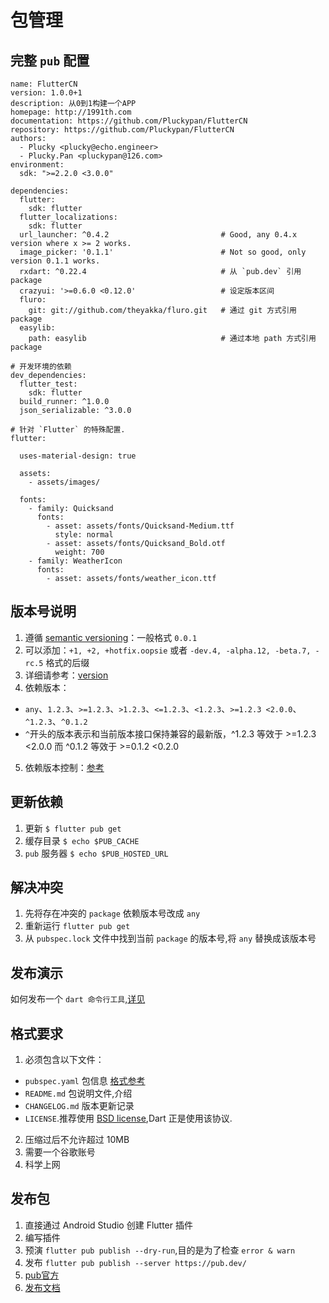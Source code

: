 # 包管理

## 完整 `pub` 配置
```
name: FlutterCN
version: 1.0.0+1
description: 从0到1构建一个APP
homepage: http://1991th.com
documentation: https://github.com/Pluckypan/FlutterCN
repository: https://github.com/Pluckypan/FlutterCN
authors:
  - Plucky <plucky@echo.engineer>
  - Plucky.Pan <pluckypan@126.com>
environment:
  sdk: ">=2.2.0 <3.0.0"

dependencies:
  flutter:
    sdk: flutter
  flutter_localizations:
    sdk: flutter
  url_launcher: ^0.4.2                         # Good, any 0.4.x version where x >= 2 works.
  image_picker: '0.1.1'                        # Not so good, only version 0.1.1 works.
  rxdart: ^0.22.4                              # 从 `pub.dev` 引用 package
  crazyui: '>=0.6.0 <0.12.0'                   # 设定版本区间
  fluro:
    git: git://github.com/theyakka/fluro.git   # 通过 git 方式引用 package
  easylib:
    path: easylib                              # 通过本地 path 方式引用 package

# 开发环境的依赖
dev_dependencies:
  flutter_test:
    sdk: flutter
  build_runner: ^1.0.0
  json_serializable: ^3.0.0

# 针对 `Flutter` 的特殊配置.
flutter:

  uses-material-design: true

  assets:
    - assets/images/

  fonts:
    - family: Quicksand
      fonts:
        - asset: assets/fonts/Quicksand-Medium.ttf
          style: normal
        - asset: assets/fonts/Quicksand_Bold.otf
          weight: 700
    - family: WeatherIcon
      fonts:
        - asset: assets/fonts/weather_icon.ttf
```

## 版本号说明
1. 遵循 [semantic versioning](http://semver.org/spec/v2.0.0-rc.1.html)：一般格式 `0.0.1`
2. 可以添加：`+1, +2, +hotfix.oopsie` 或者 `-dev.4, -alpha.12, -beta.7, -rc.5` 格式的后缀
3. 详细请参考：[version](https://dart.cn/tools/pub/pubspec#version)
4. 依赖版本：
  - `any`、`1.2.3`、`>=1.2.3`、`>1.2.3`、`<=1.2.3`、`<1.2.3`、`>=1.2.3 <2.0.0`、`^1.2.3`、`^0.1.2`
  - `^`开头的版本表示和当前版本接口保持兼容的最新版，^1.2.3 等效于 >=1.2.3 <2.0.0 而 ^0.1.2 等效于 >=0.1.2 <0.2.0
5. 依赖版本控制：[参考](https://dart.cn/tools/pub/dependencies#version-constraints)

## 更新依赖
1. 更新 `$ flutter pub get`
2. 缓存目录 `$ echo $PUB_CACHE`
3. `pub` 服务器 `$ echo $PUB_HOSTED_URL`

## 解决冲突
1. 先将存在冲突的 `package` 依赖版本号改成 `any`
2. 重新运行 `flutter pub get`
3. 从 `pubspec.lock` 文件中找到当前 `package` 的版本号,将 `any` 替换成该版本号

## 发布演示
如何发布一个 `dart 命令行工具`,[详见](executable)

## 格式要求
1. 必须包含以下文件：
  - `pubspec.yaml` 包信息 [格式参考](https://dart.dev/tools/pub/pubspec)
  - `README.md` 包说明文件,介绍
  - `CHANGELOG.md` 版本更新记录
  - `LICENSE`.推荐使用 [BSD license](http://opensource.org/licenses/BSD-2-Clause),Dart 正是使用该协议.
2. 压缩过后不允许超过 10MB
3. 需要一个谷歌账号
4. 科学上网

## 发布包
1. 直接通过 Android Studio 创建 Flutter 插件
2. 编写插件
3. 预演 `flutter pub publish --dry-run`,目的是为了检查 `error & warn`
4. 发布 `flutter pub publish --server https://pub.dev/`
5. [pub官方](https://pub.dev/)
6. [发布文档](https://dart.dev/tools/pub/publishing)
